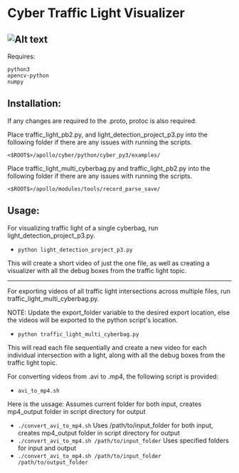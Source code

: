 # Cyber Traffic Light Visualizer

![Alt text](https://github.com/Arkenbrien/cyber_traffic_light_visualizer/blob/main/IMAGES/jiff.gif?raw=true)
- 
Requires:
```
python3
opencv-python
numpy
```

## Installation:

If any changes are required to the .proto, protoc is also required.

Place traffic_light_pb2.py, and light_detection_project_p3.py into the following folder if there are any issues with running the scripts.

```<$ROOT$>/apollo/cyber/python/cyber_py3/examples/```

Place traffic_light_multi_cyberbag.py and traffic_light_pb2.py into the following folder if there are any issues with running the scripts.

```<$ROOT$>/apollo/modules/tools/record_parse_save/```

## Usage:

For visualizing traffic light of a single cyberbag, run light_detection_project_p3.py. 

- ```python light_detection_project_p3.py```

This will create a short video of just the one file, as well as creating a visualizer with all the debug boxes from the traffic light topic. 

---

For exporting videos of all traffic light intersections across multiple files, run traffic_light_multi_cyberbag.py. 

NOTE: Update the export_folder variable to the desired export location, else the videos will be exported to the python script's location.

- ```python traffic_light_multi_cyberbag.py```

This will read each file sequentially and create a new video for each individual intersection with a light, along with all the debug boxes from the traffic light topic.

For converting videos from .avi to .mp4, the following script is provided:

- ```avi_to_mp4.sh```

Here is the ussage: 
Assumes current folder for both input, creates mp4_output folder in script directory for output
- ```./convert_avi_to_mp4.sh``` 
Uses /path/to/input_folder for both input, creates mp4_output folder in script directory for output
- ```./convert_avi_to_mp4.sh /path/to/input_folder```
Uses specified folders for input and output
- ```./convert_avi_to_mp4.sh /path/to/input_folder /path/to/output_folder```